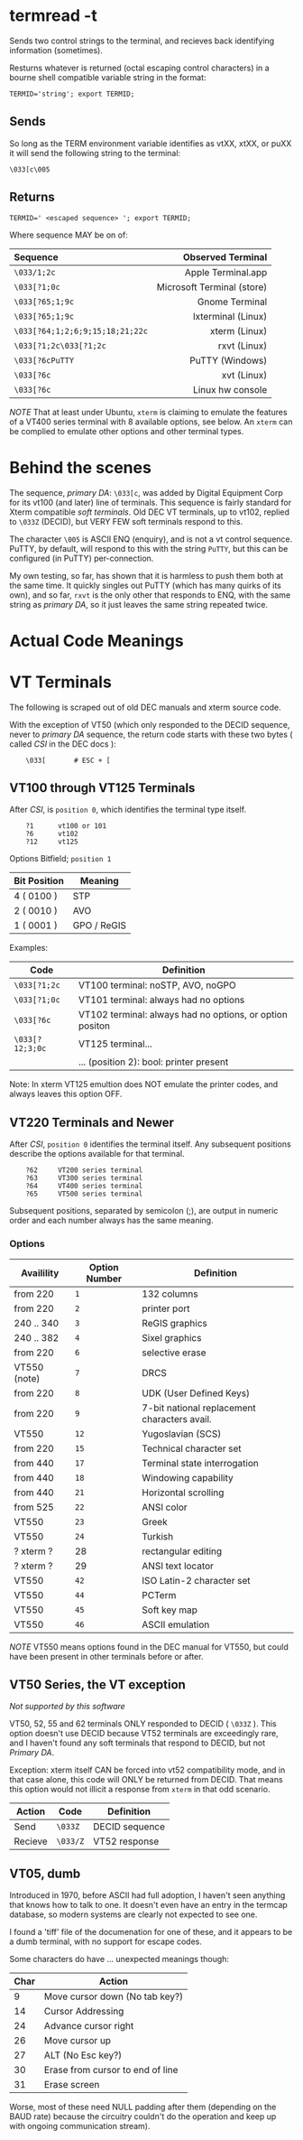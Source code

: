 # termread -t

Sends two control strings to the terminal, and recieves back identifying
information (sometimes).

Resturns whatever is returned (octal escaping control characters) in a
bourne shell compatible variable string in the format:

```
TERMID='string'; export TERMID; 
```

## Sends

So long as the TERM environment variable identifies as
vtXX, xtXX, or puXX it will send the following string to the terminal:

```
\033[c\005
```

## Returns

```
TERMID=' <escaped sequence> '; export TERMID; 
```

Where sequence MAY be on of:

| Sequence                        | Observed Terminal          |
|:--------------------------------|---------------------------:|
| `\033/1;2c`                     | Apple Terminal.app         |
| `\033[?1;0c`                    | Microsoft Terminal (store) |
| `\033[?65;1;9c`                 | Gnome Terminal             |
| `\033[?65;1;9c`                 | lxterminal (Linux)         |
| `\033[?64;1;2;6;9;15;18;21;22c` | xterm (Linux)              |
| `\033[?1;2c\033[?1;2c`          | rxvt (Linux)               |
| `\033[?6cPuTTY`                 | PuTTY (Windows)            |
| `\033[?6c`                      | xvt (Linux)                |
| `\033[?6c`                      | Linux hw console           |

*NOTE* That at least under Ubuntu, `xterm` is claiming to emulate
the features of a VT400 series terminal with 8 available options, see below.
An `xterm` can be complied to emulate other options and other terminal
types.

# Behind the scenes

The sequence, *primary DA*: `\033[c`, was added by Digital Equipment Corp for its vt100 (and later) line of terminals.  This sequence is fairly standard for Xterm compatible _soft terminals_.  Old DEC VT terminals, up to vt102, replied to `\033Z` (DECID), but VERY FEW soft terminals respond to this.

The character `\005` is ASCII ENQ (enquiry), and is not a vt control sequence.   PuTTY, by default, will respond to this with the string `PuTTY`, but this can be configured (in PuTTY) per-connection.

My own testing, so far, has shown that it is harmless to push them both at the same time.  It quickly singles out PuTTY (which has many quirks of its own), and so far, `rxvt` is the only other that responds to ENQ, with the same string as *primary DA*, so it just leaves the same string repeated twice.

# Actual Code Meanings

# VT Terminals

The following is scraped out of old DEC manuals and xterm source code.

With the exception of VT50 (which only responded to the DECID sequence,
never to *primary DA* sequence, the return code starts with these two bytes
( called *CSI* in the DEC docs ):

```
    \033[       # ESC + [
```

## VT100 through VT125 Terminals

After *CSI*, is `position 0`, which identifies the terminal type itself.

```
    ?1      vt100 or 101
    ?6      vt102
    ?12     vt125
```

Options Bitfield; `position 1`

| Bit Position | Meaning |
|----|----|
| 4 ( 0100 ) | STP |
| 2 ( 0010 ) | AVO |
| 1 ( 0001 ) | GPO / ReGIS |

Examples:

| Code | Definition |
|----|----|
| `\033[?1;2c` | VT100 terminal: noSTP, AVO, noGPO |
| `\033[?1;0c` | VT101 terminal: always had no options |
| `\033[?6c`   | VT102 terminal: always had no options, or option positon |
| `\033[?12;3;0c` | VT125 terminal... |
|                 | ... (position 2): bool: printer present |

Note: In xterm VT125 emultion does NOT emulate the printer codes,
and always leaves this option OFF.

## VT220 Terminals and Newer

After *CSI*, `position 0` identifies the terminal itself.
Any subsequent positions describe the options available for that terminal.

```
    ?62     VT200 series terminal
    ?63     VT300 series terminal
    ?64     VT400 series terminal
    ?65     VT500 series terminal
```

Subsequent positions, separated by semicolon (;), are output in
numeric order and each number always has the same meaning.

### Options

| Availility | Option Number | Definition |
|----|----|----|
| from 220   | `1` | 132 columns |
| from 220   | `2` | printer port |
| 240 .. 340 | `3` | ReGIS graphics |
| 240 .. 382 | `4` | Sixel graphics |
| from 220   | `6` | selective erase |
| VT550 (note) | `7` | DRCS |
| from 220   | `8` | UDK (User Defined Keys) |
| from 220   | `9` | 7-bit national replacement characters avail. |
| VT550      | `12` | Yugoslavian (SCS) |
| from 220   | `15` | Technical character set |
| from 440   | `17` | Terminal state interrogation |
| from 440   | `18` | Windowing capability |
| from 440   | `21` | Horizontal scrolling |
| from 525   | `22` | ANSI color |
| VT550      | `23` | Greek |
| VT550      | `24` | Turkish |
| ? xterm ?  |  28  | rectangular editing |
| ? xterm ?  |  29  | ANSI text locator |
| VT550      | `42` | ISO Latin-2 character set |
| VT550      | `44` | PCTerm |
| VT550      | `45` | Soft key map |
| VT550      | `46` | ASCII emulation |

*NOTE* VT550 means options found in the DEC manual for VT550, but
could have been present in other terminals before or after.


## VT50 Series, the VT exception

*Not supported by this software*

VT50, 52, 55 and 62 terminals ONLY responded to DECID ( `\033Z` ).
This option doesn't use DECID because VT52 terminals are exceedingly rare,
and I haven't found any soft terminals that respond to DECID,
but not *Primary DA*.

Exception: xterm itself CAN be forced into vt52 compatibility mode, and
in that case alone, this code will ONLY be returned from DECID.  That
means this option would not illicit a response from `xterm` in that odd
scenario.

| Action | Code | Definition |
|----|----|----|
| Send    | `\033Z`  | DECID sequence |
| Recieve | `\033/Z` | VT52 response |

## VT05, dumb

Introduced in 1970, before ASCII had full adoption, 
I haven't seen anything that knows how to talk to one. 
It doesn't even have an entry in the termcap database, so modern
systems are clearly not expected to see one.

I found a 'tiff' file of the documenation for one of these, and it appears
to be a dumb terminal, with no support for escape codes.

Some characters do have ... unexpected meanings though:

| Char | Action |
|---|---|
| 9  | Move cursor down (No tab key?) |
| 14 | Cursor Addressing |
| 24 | Advance cursor right |
| 26 | Move cursor up |
| 27 | ALT (No Esc key?) |
| 30 | Erase from cursor to end of line |
| 31 | Erase screen |

Worse, most of these need NULL padding after them (depending on the
BAUD rate) because the circuitry couldn't do the operation and keep
up with ongoing communication stream).

